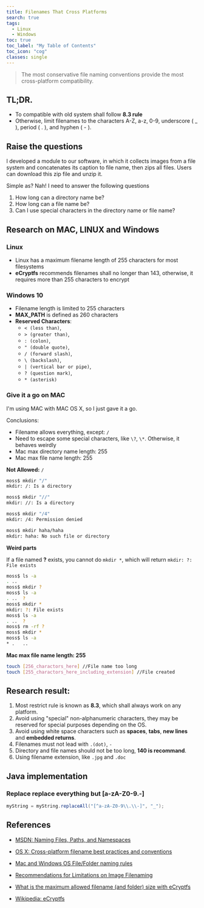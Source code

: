 ```yaml
---
title: Filenames That Cross Platforms
search: true
tags: 
  - Linux
  - Windows
toc: true
toc_label: "My Table of Contents"
toc_icon: "cog"
classes: single
---
```

> The most conservative file naming conventions provide the most cross-platform compatibility.

## TL;DR. 
- To compatible with old system shall follow **8.3 rule**
- Otherwise, limit filenames to the characters A-Z, a-z, 0-9, underscore ( _ ), period ( . ), and hyphen ( - ).

## Raise the questions

I developed a module to our software, in which it collects images from a file system and concatenates its caption to file name, then zips all files. Users can download this zip file and unzip it.

Simple as? Nah! I need to answer the following questions

1. How long can a directory name be?
2. How long can a file name be?
3. Can I use special characters in the directory name or file name?

## Research on MAC, LINUX and Windows

### Linux

- Linux has a maximum filename length of 255 characters for most filesystems
- **eCryptfs** recommends filenames shall no longer than 143, otherwise, it requires more than 255 characters to encrypt

### Windows 10

- Filename length is limited to 255 characters
- **MAX_PATH** is defined as 260 characters  
- **Reserved Characters**: 
  - `< (less than)`, 
  - `> (greater than)`, 
  - `: (colon)`, 
  - `" (double quote)`, 
  - `/ (forward slash)`, 
  - `\ (backslash)`, 
  - `| (vertical bar or pipe)`, 
  - `? (question mark)`,
  - `* (asterisk)`

### Give it a go on MAC

I'm using MAC with MAC OS X, so I just gave it a go.

Conclusions:

- Filename allows everything, except: `/`  
- Need to escape some special characters, like `\?`, `\*`. Otherwise, it behaves weirdly
- Mac max directory name length: 255 
- Mac max file name length: 255


**Not Allowed:** `/`
  ```bash
  moss$ mkdir "/"
  mkdir: /: Is a directory
  
  moss$ mkdir "//"
  mkdir: //: Is a directory
  
  moss$ mkdir "/4"
  mkdir: /4: Permission denied
  
  moss$ mkdir haha/haha
  mkdir: haha: No such file or directory
  ```

**Weird parts**

If a file named **?** exists, you cannot do `mkdir *`, which will return `mkdir: ?: File exists`
  ```bash
  moss$ ls -a
  .	..
  moss$ mkdir ?
  moss$ ls -a
  .	..	?
  moss$ mkdir *
  mkdir: ?: File exists
  moss$ ls -a
  .	..	?
  moss$ rm -rf ?
  moss$ mkdir *
  moss$ ls -a
  *	.	..
  ```
  
**Mac max file name length: 255**
```bash
touch [256_charactors_here] //File name too long
touch [255_charactors_here_including_extension] //File created
```

## Research result:

1. Most restrict rule is known as **8.3**, which shall always work on any platform.
2. Avoid using "special" non-alphanumeric characters, they may be reserved for special purposes depending on the OS.
3. Avoid using white space characters such as **spaces**, **tabs**, **new lines** and **embedded returns**.
4. Filenames must not lead with `.(dot)`, `-`
5. Directory and file names should not be too long, **140 is recommand**.
6. Using filename extension, like `.jpg` and `.doc`


## Java implementation

### Replace replace everything but [a-zA-Z0-9.-] 

```java
myString = myString.replaceAll("[^a-zA-Z0-9\\.\\-]", "_");
```



## References

- [MSDN: Naming Files, Paths, and Namespaces](https://msdn.microsoft.com/en-us/library/aa365247.aspx#naming_conventions)

- [OS X: Cross-platform filename best practices and conventions](https://support.apple.com/en-us/HT202808)

- [Mac and Windows OS File/Folder naming rules](http://www.portfoliofaq.com/pfaq/FAQ00352.htm)

- [Recommendations for Limitations on Image Filenaming](https://www.controlledvocabulary.com/imagedatabases/filename_limits.html)

- [What is the maximum allowed filename (and folder) size with eCryptfs](https://unix.stackexchange.com/questions/32795/what-is-the-maximum-allowed-filename-and-folder-size-with-ecryptfs)

- [Wikipedia: eCryptfs](https://en.wikipedia.org/wiki/ECryptfs)